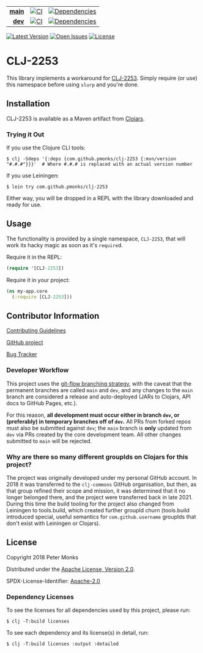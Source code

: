 | | | |
|---:|:---:|:---:|
| [**main**](https://github.com/pmonks/CLJ-2253/tree/main) | [![CI](https://github.com/pmonks/CLJ-2253/workflows/CI/badge.svg?branch=main)](https://github.com/pmonks/CLJ-2253/actions?query=workflow%3Aci) | [![Dependencies](https://github.com/pmonks/CLJ-2253/workflows/dependencies/badge.svg?branch=main)](https://github.com/pmonks/CLJ-2253/actions?query=workflow%3Adependencies) |
| [**dev**](https://github.com/pmonks/CLJ-2253/tree/dev)  | [![CI](https://github.com/pmonks/CLJ-2253/workflows/CI/badge.svg?branch=dev)](https://github.com/pmonks/CLJ-2253/actions?query=workflow%3ACI) | [![Dependencies](https://github.com/pmonks/CLJ-2253/workflows/dependencies/badge.svg?branch=dev)](https://github.com/pmonks/CLJ-2253/actions?query=workflow%3Adependencies) |

[![Latest Version](https://img.shields.io/clojars/v/com.github.pmonks/clj-2253)](https://clojars.org/com.github.pmonks/clj-2253/) [![Open Issues](https://img.shields.io/github/issues/pmonks/CLJ-2253.svg)](https://github.com/pmonks/CLJ-2253/issues) [![License](https://img.shields.io/github/license/pmonks/CLJ-2253.svg)](https://github.com/pmonks/CLJ-2253/blob/main/LICENSE)

# CLJ-2253

This library implements a workaround for [CLJ-2253](https://dev.clojure.org/jira/browse/CLJ-2253).  Simply require (or use) this namespace before using `slurp` and you're done.

## Installation

CLJ-2253 is available as a Maven artifact from [Clojars](https://clojars.org/com.github.pmonks/clj-2253).

### Trying it Out

If you use the Clojure CLI tools:

```shell
$ clj -Sdeps '{:deps {com.github.pmonks/clj-2253 {:mvn/version "#.#.#"}}}'  # Where #.#.# is replaced with an actual version number
```

If you use Leiningen:

```shell
$ lein try com.github.pmonks/clj-2253
```

Either way, you will be dropped in a REPL with the library downloaded and ready for use.

## Usage

The functionality is provided by a single namespace, `CLJ-2253`, that will work its hacky magic as soon as it's `require`d.

Require it in the REPL:

```clojure
(require '[CLJ-2253])
```

Require it in your project:

```clojure
(ns my-app.core
  (:require [CLJ-2253]))
```

## Contributor Information

[Contributing Guidelines](https://github.com/pmonks/CLJ-2253/blob/main/.github/CONTRIBUTING.md)

[GitHub project](https://github.com/pmonks/CLJ-2253)

[Bug Tracker](https://github.com/pmonks/CLJ-2253/issues)

### Developer Workflow

This project uses the [git-flow branching strategy](https://nvie.com/posts/a-successful-git-branching-model/), with the caveat that the permanent branches are called `main` and `dev`, and any changes to the `main` branch are considered a release and auto-deployed (JARs to Clojars, API docs to GitHub Pages, etc.).

For this reason, **all development must occur either in branch `dev`, or (preferably) in temporary branches off of `dev`.**  All PRs from forked repos must also be submitted against `dev`; the `main` branch is **only** updated from `dev` via PRs created by the core development team.  All other changes submitted to `main` will be rejected.

### Why are there so many different groupIds on Clojars for this project?

The project was originally developed under my personal GitHub account.  In 2018 it was transferred to the `clj-commons` GitHub organisation, but then, as that group refined their scope and mission, it was determined that it no longer belonged there, and the project were transferred back in late 2021.  During this time the build tooling for the project also changed from Leiningen to tools.build, which created further groupId churn (tools.build introduced special, useful semantics for `com.github.username` groupIds that don't exist with Leiningen or Clojars).

## License

Copyright 2018 Peter Monks

Distributed under the [Apache License, Version 2.0](http://www.apache.org/licenses/LICENSE-2.0).

SPDX-License-Identifier: [Apache-2.0](https://spdx.org/licenses/Apache-2.0)

### Dependency Licenses

To see the licenses for all dependencies used by this project, please run:

```shell
$ clj -T:build licenses
```

To see each dependency and its license(s) in detail, run:

```shell
$ clj -T:build licenses :output :detailed
```
